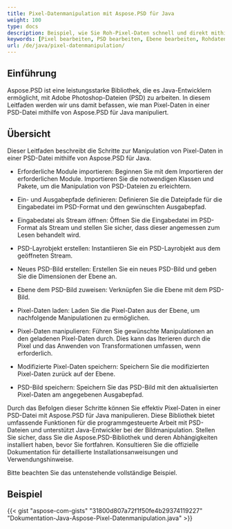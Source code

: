 ```yaml
---
title: Pixel-Datenmanipulation mit Aspose.PSD für Java
weight: 100
type: docs
description: Beispiel, wie Sie Roh-Pixel-Daten schnell und direkt mithilfe der PSD Java-API aktualisieren können
keywords: [Pixel bearbeiten, PSD bearbeiten, Ebene bearbeiten, Rohdatenmanipulation, PSD-Daten bearbeiten, PSD-API, Java, Codebeispiel]
url: /de/java/pixel-datenmanipulation/
---
```


## **Einführung**
Aspose.PSD ist eine leistungsstarke Bibliothek, die es Java-Entwicklern ermöglicht, mit Adobe Photoshop-Dateien (PSD) zu arbeiten. In diesem Leitfaden werden wir uns damit befassen, wie man Pixel-Daten in einer PSD-Datei mithilfe von Aspose.PSD für Java manipuliert.

## **Übersicht**
Dieser Leitfaden beschreibt die Schritte zur Manipulation von Pixel-Daten in einer PSD-Datei mithilfe von Aspose.PSD für Java.

- Erforderliche Module importieren: Beginnen Sie mit dem Importieren der erforderlichen Module. Importieren Sie die notwendigen Klassen und Pakete, um die Manipulation von PSD-Dateien zu erleichtern.

- Ein- und Ausgabepfade definieren: Definieren Sie die Dateipfade für die Eingabedatei im PSD-Format und den gewünschten Ausgabepfad.

- Eingabedatei als Stream öffnen: Öffnen Sie die Eingabedatei im PSD-Format als Stream und stellen Sie sicher, dass dieser angemessen zum Lesen behandelt wird.

- PSD-Layrobjekt erstellen: Instantiieren Sie ein PSD-Layrobjekt aus dem geöffneten Stream.

- Neues PSD-Bild erstellen: Erstellen Sie ein neues PSD-Bild und geben Sie die Dimensionen der Ebene an.

- Ebene dem PSD-Bild zuweisen: Verknüpfen Sie die Ebene mit dem PSD-Bild.

- Pixel-Daten laden: Laden Sie die Pixel-Daten aus der Ebene, um nachfolgende Manipulationen zu ermöglichen.

- Pixel-Daten manipulieren: Führen Sie gewünschte Manipulationen an den geladenen Pixel-Daten durch. Dies kann das Iterieren durch die Pixel und das Anwenden von Transformationen umfassen, wenn erforderlich.

- Modifizierte Pixel-Daten speichern: Speichern Sie die modifizierten Pixel-Daten zurück auf der Ebene.

- PSD-Bild speichern: Speichern Sie das PSD-Bild mit den aktualisierten Pixel-Daten am angegebenen Ausgabepfad.

Durch das Befolgen dieser Schritte können Sie effektiv Pixel-Daten in einer PSD-Datei mit Aspose.PSD für Java manipulieren. Diese Bibliothek bietet umfassende Funktionen für die programmgesteuerte Arbeit mit PSD-Dateien und unterstützt Java-Entwickler bei der Bildmanipulation.
Stellen Sie sicher, dass Sie die Aspose.PSD-Bibliothek und deren Abhängigkeiten installiert haben, bevor Sie fortfahren. Konsultieren Sie die offizielle Dokumentation für detaillierte Installationsanweisungen und Verwendungshinweise.

Bitte beachten Sie das untenstehende vollständige Beispiel.

## **Beispiel**
{{< gist "aspose-com-gists" "31800d807a72f1f50fe4b29374119227" "Dokumentation-Java-Aspose-Pixel-Datenmanipulation.java" >}}
